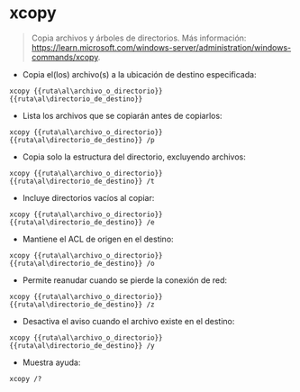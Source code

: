 # xcopy

> Copia archivos y árboles de directorios.
> Más información: <https://learn.microsoft.com/windows-server/administration/windows-commands/xcopy>.

- Copia el(los) archivo(s) a la ubicación de destino especificada:

`xcopy {{ruta\al\archivo_o_directorio}} {{ruta\al\directorio_de_destino}}`

- Lista los archivos que se copiarán antes de copiarlos:

`xcopy {{ruta\al\archivo_o_directorio}} {{ruta\al\directorio_de_destino}} /p`

- Copia solo la estructura del directorio, excluyendo archivos:

`xcopy {{ruta\al\archivo_o_directorio}} {{ruta\al\directorio_de_destino}} /t`

- Incluye directorios vacíos al copiar:

`xcopy {{ruta\al\archivo_o_directorio}} {{ruta\al\directorio_de_destino}} /e`

- Mantiene el ACL de origen en el destino:

`xcopy {{ruta\al\archivo_o_directorio}} {{ruta\al\directorio_de_destino}} /o`

- Permite reanudar cuando se pierde la conexión de red:

`xcopy {{ruta\al\archivo_o_directorio}} {{ruta\al\directorio_de_destino}} /z`

- Desactiva el aviso cuando el archivo existe en el destino:

`xcopy {{ruta\al\archivo_o_directorio}} {{ruta\al\directorio_de_destino}} /y`

- Muestra ayuda:

`xcopy /?`
